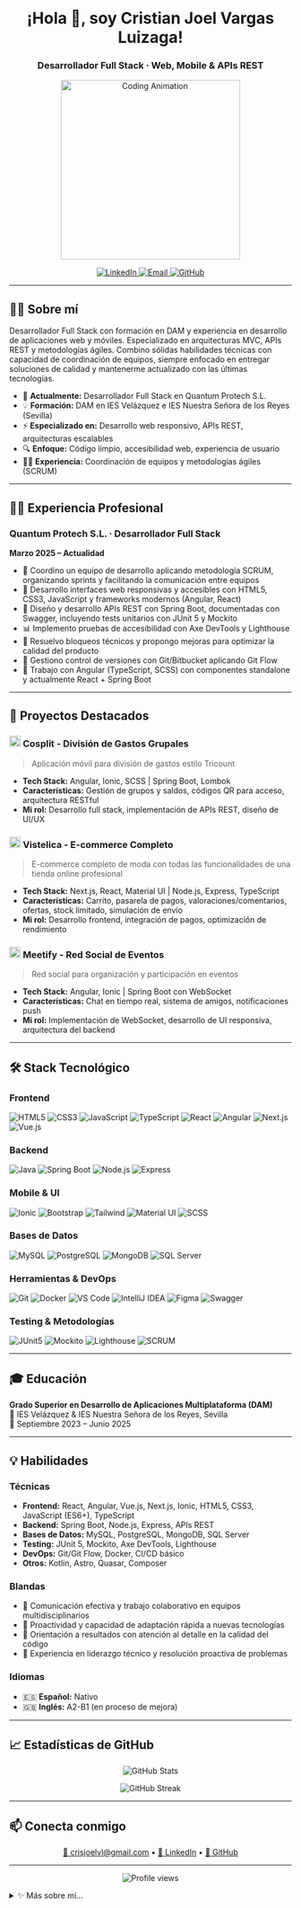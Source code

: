 <h1 align="center">¡Hola 👋, soy Cristian Joel Vargas Luizaga!</h1>
<h3 align="center">Desarrollador Full Stack · Web, Mobile & APIs REST</h3>
<p align="center">
  <img src="https://media.giphy.com/media/LmNwrBhejkK9EFP504/giphy.gif" alt="Coding Animation" width="320"/>
</p>

<p align="center">
  <a href="https://linkedin.com/in/cristian-joel-vargas-luizaga-90b68b1ab">
    <img src="https://img.shields.io/badge/LinkedIn-0077B5?style=for-the-badge&logo=linkedin&logoColor=white" alt="LinkedIn"/>
  </a>
  <a href="mailto:crisjoelvl@gmail.com">
    <img src="https://img.shields.io/badge/Email-D14836?style=for-the-badge&logo=gmail&logoColor=white" alt="Email"/>
  </a>
  <a href="https://github.com/Cristian339">
    <img src="https://img.shields.io/badge/GitHub-100000?style=for-the-badge&logo=github&logoColor=white" alt="GitHub"/>
  </a>
</p>

---

## 🧑‍💻 Sobre mí

Desarrollador Full Stack con formación en DAM y experiencia en desarrollo de aplicaciones web y móviles. Especializado en arquitecturas MVC, APIs REST y metodologías ágiles. Combino sólidas habilidades técnicas con capacidad de coordinación de equipos, siempre enfocado en entregar soluciones de calidad y mantenerme actualizado con las últimas tecnologías.

- 🚀 **Actualmente:** Desarrollador Full Stack en Quantum Protech S.L.
- 💡 **Formación:** DAM en IES Velázquez e IES Nuestra Señora de los Reyes (Sevilla)
- ⚡ **Especializado en:** Desarrollo web responsivo, APIs REST, arquitecturas escalables
- 🔍 **Enfoque:** Código limpio, accesibilidad web, experiencia de usuario
- 👨‍💼 **Experiencia:** Coordinación de equipos y metodologías ágiles (SCRUM)

---

## 👨‍💼 Experiencia Profesional

### Quantum Protech S.L. · Desarrollador Full Stack
**Marzo 2025 – Actualidad**

- 🔄 Coordino un equipo de desarrollo aplicando metodología SCRUM, organizando sprints y facilitando la comunicación entre equipos
- 🎨 Desarrollo interfaces web responsivas y accesibles con HTML5, CSS3, JavaScript y frameworks modernos (Angular, React)
- 🔧 Diseño y desarrollo APIs REST con Spring Boot, documentadas con Swagger, incluyendo tests unitarios con JUnit 5 y Mockito
- 📊 Implemento pruebas de accesibilidad con Axe DevTools y Lighthouse
- 🐛 Resuelvo bloqueos técnicos y propongo mejoras para optimizar la calidad del producto
- 📝 Gestiono control de versiones con Git/Bitbucket aplicando Git Flow
- 🚀 Trabajo con Angular (TypeScript, SCSS) con componentes standalone y actualmente React + Spring Boot

---

## 🚀 Proyectos Destacados

### <img src="https://img.icons8.com/ios-filled/50/1976D2/money-bag.png" width="20"/> **Cosplit** - División de Gastos Grupales
> Aplicación móvil para división de gastos estilo Tricount

- **Tech Stack:** Angular, Ionic, SCSS | Spring Boot, Lombok
- **Características:** Gestión de grupos y saldos, códigos QR para acceso, arquitectura RESTful
- **Mi rol:** Desarrollo full stack, implementación de APIs REST, diseño de UI/UX

### <img src="https://img.icons8.com/ios-filled/50/000000/shopping-bag.png" width="20"/> **Vistelica** - E-commerce Completo
> E-commerce completo de moda con todas las funcionalidades de una tienda online profesional

- **Tech Stack:** Next.js, React, Material UI | Node.js, Express, TypeScript
- **Características:** Carrito, pasarela de pagos, valoraciones/comentarios, ofertas, stock limitado, simulación de envío
- **Mi rol:** Desarrollo frontend, integración de pagos, optimización de rendimiento

### <img src="https://img.icons8.com/ios-filled/50/38b6ff/calendar.png" width="20"/> **Meetify** - Red Social de Eventos
> Red social para organización y participación en eventos

- **Tech Stack:** Angular, Ionic | Spring Boot con WebSocket
- **Características:** Chat en tiempo real, sistema de amigos, notificaciones push
- **Mi rol:** Implementación de WebSocket, desarrollo de UI responsiva, arquitectura del backend

---

## 🛠️ Stack Tecnológico

### **Frontend**
![HTML5](https://img.shields.io/badge/HTML5-E34F26?style=for-the-badge&logo=html5&logoColor=white)
![CSS3](https://img.shields.io/badge/CSS3-1572B6?style=for-the-badge&logo=css3&logoColor=white)
![JavaScript](https://img.shields.io/badge/JavaScript-F7DF1E?style=for-the-badge&logo=javascript&logoColor=black)
![TypeScript](https://img.shields.io/badge/TypeScript-007ACC?style=for-the-badge&logo=typescript&logoColor=white)
![React](https://img.shields.io/badge/React-20232A?style=for-the-badge&logo=react&logoColor=61DAFB)
![Angular](https://img.shields.io/badge/Angular-DD0031?style=for-the-badge&logo=angular&logoColor=white)
![Next.js](https://img.shields.io/badge/Next.js-000000?style=for-the-badge&logo=next.js&logoColor=white)
![Vue.js](https://img.shields.io/badge/Vue.js-35495E?style=for-the-badge&logo=vue.js&logoColor=4FC08D)

### **Backend**
![Java](https://img.shields.io/badge/Java-ED8B00?style=for-the-badge&logo=openjdk&logoColor=white)
![Spring Boot](https://img.shields.io/badge/Spring%20Boot-6DB33F?style=for-the-badge&logo=spring&logoColor=white)
![Node.js](https://img.shields.io/badge/Node.js-339933?style=for-the-badge&logo=node.js&logoColor=white)
![Express](https://img.shields.io/badge/Express-000000?style=for-the-badge&logo=express&logoColor=white)

### **Mobile & UI**
![Ionic](https://img.shields.io/badge/Ionic-3880FF?style=for-the-badge&logo=ionic&logoColor=white)
![Bootstrap](https://img.shields.io/badge/Bootstrap-7952B3?style=for-the-badge&logo=bootstrap&logoColor=white)
![Tailwind](https://img.shields.io/badge/Tailwind-06B6D4?style=for-the-badge&logo=tailwindcss&logoColor=white)
![Material UI](https://img.shields.io/badge/Material%20UI-007FFF?style=for-the-badge&logo=mui&logoColor=white)
![SCSS](https://img.shields.io/badge/SCSS-CC6699?style=for-the-badge&logo=sass&logoColor=white)

### **Bases de Datos**
![MySQL](https://img.shields.io/badge/MySQL-00000F?style=for-the-badge&logo=mysql&logoColor=white)
![PostgreSQL](https://img.shields.io/badge/PostgreSQL-316192?style=for-the-badge&logo=postgresql&logoColor=white)
![MongoDB](https://img.shields.io/badge/MongoDB-4EA94B?style=for-the-badge&logo=mongodb&logoColor=white)
![SQL Server](https://img.shields.io/badge/SQL%20Server-CC2927?style=for-the-badge&logo=microsoft%20sql%20server&logoColor=white)

### **Herramientas & DevOps**
![Git](https://img.shields.io/badge/Git-F05032?style=for-the-badge&logo=git&logoColor=white)
![Docker](https://img.shields.io/badge/Docker-2496ED?style=for-the-badge&logo=docker&logoColor=white)
![VS Code](https://img.shields.io/badge/VS%20Code-007ACC?style=for-the-badge&logo=visual-studio-code&logoColor=white)
![IntelliJ IDEA](https://img.shields.io/badge/IntelliJ%20IDEA-000000?style=for-the-badge&logo=intellij-idea&logoColor=white)
![Figma](https://img.shields.io/badge/Figma-F24E1E?style=for-the-badge&logo=figma&logoColor=white)
![Swagger](https://img.shields.io/badge/Swagger-85EA2D?style=for-the-badge&logo=swagger&logoColor=black)

### **Testing & Metodologías**
![JUnit5](https://img.shields.io/badge/JUnit5-25A162?style=for-the-badge&logo=junit5&logoColor=white)
![Mockito](https://img.shields.io/badge/Mockito-78A641?style=for-the-badge&logo=java&logoColor=white)
![Lighthouse](https://img.shields.io/badge/Lighthouse-F44B21?style=for-the-badge&logo=lighthouse&logoColor=white)
![SCRUM](https://img.shields.io/badge/SCRUM-6DB33F?style=for-the-badge&logo=scrumalliance&logoColor=white)

---

## 🎓 Educación

**Grado Superior en Desarrollo de Aplicaciones Multiplataforma (DAM)**  
📍 IES Velázquez & IES Nuestra Señora de los Reyes, Sevilla  
📅 Septiembre 2023 – Junio 2025

---
## 💡 Habilidades

### **Técnicas**
- **Frontend:** React, Angular, Vue.js, Next.js, Ionic, HTML5, CSS3, JavaScript (ES6+), TypeScript
- **Backend:** Spring Boot, Node.js, Express, APIs REST
- **Bases de Datos:** MySQL, PostgreSQL, MongoDB, SQL Server
- **Testing:** JUnit 5, Mockito, Axe DevTools, Lighthouse
- **DevOps:** Git/Git Flow, Docker, CI/CD básico
- **Otros:** Kotlin, Astro, Quasar, Composer

### **Blandas**
- 💬 Comunicación efectiva y trabajo colaborativo en equipos multidisciplinarios
- 🚀 Proactividad y capacidad de adaptación rápida a nuevas tecnologías
- 🎯 Orientación a resultados con atención al detalle en la calidad del código
- 👥 Experiencia en liderazgo técnico y resolución proactiva de problemas

### **Idiomas**
- 🇪🇸 **Español:** Nativo
- 🇬🇧 **Inglés:** A2-B1 (en proceso de mejora)

---

## 📈 Estadísticas de GitHub

<p align="center">
  <img src="https://github-readme-stats.vercel.app/api?username=Cristian339&show_icons=true&theme=github_dark" alt="GitHub Stats" />
</p>

<p align="center">
  <img src="https://github-readme-streak-stats.herokuapp.com/?user=Cristian339&theme=github-dark-blue" alt="GitHub Streak" />
</p>

---

## 📫 Conecta conmigo

<p align="center">
  <a href="mailto:crisjoelvl@gmail.com">📧 crisjoelvl@gmail.com</a> •
  <a href="https://linkedin.com/in/cristian-joel-vargas-luizaga-90b68b1ab">💼 LinkedIn</a> •
  <a href="https://github.com/Cristian339">🐙 GitHub</a>
</p>

---

<p align="center">
  <img src="https://komarev.com/ghpvc/?username=Cristian339&color=blueviolet&style=flat-square" alt="Profile views" />
</p>

<details>
  <summary>✨ Más sobre mí...</summary>
  <br>
  <ul>
    <li>🤓 Siempre aprendiendo nuevas tecnologías y buenas prácticas</li>
    <li>💻 Actualmente profundizando en React y arquitecturas de microservicios</li>
    <li>🎮 En mi tiempo libre disfruto de los videojuegos y la tecnología</li>
    <li>💬 ¡No dudes en contactarme para colaborar o intercambiar ideas!</li>
  </ul>
</details>
